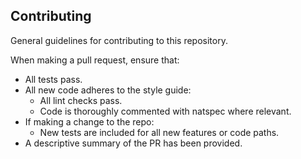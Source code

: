 ## Contributing

General guidelines for contributing to this repository.

When making a pull request, ensure that:

- All tests pass.
- All new code adheres to the style guide:
  - All lint checks pass.
  - Code is thoroughly commented with natspec where relevant.
- If making a change to the repo:
  - New tests are included for all new features or code paths.
- A descriptive summary of the PR has been provided.
